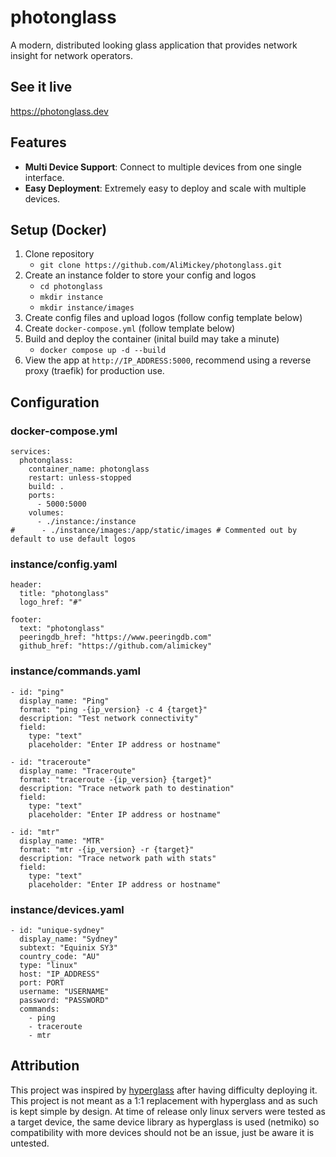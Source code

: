 # photonglass
A modern, distributed looking glass application that provides network insight for network operators.

## See it live
https://photonglass.dev

## Features
- **Multi Device Support**: Connect to multiple devices from one single interface.
- **Easy Deployment**: Extremely easy to deploy and scale with multiple devices.

## Setup (Docker)
1. Clone repository
    - `git clone https://github.com/AliMickey/photonglass.git`
2. Create an instance folder to store your config and logos
    - `cd photonglass`
    - `mkdir instance`
    - `mkdir instance/images`
3. Create config files and upload logos (follow config template below)
4. Create `docker-compose.yml` (follow template below)
4. Build and deploy the container (inital build may take a minute)
    - `docker compose up -d --build`
5. View the app at `http://IP_ADDRESS:5000`, recommend using a reverse proxy (traefik) for production use. 


## Configuration
### docker-compose.yml
```
services:
  photonglass:
    container_name: photonglass
    restart: unless-stopped
    build: .
    ports:
      - 5000:5000
    volumes:
      - ./instance:/instance
#      - ./instance/images:/app/static/images # Commented out by default to use default logos
```

### instance/config.yaml
```
header:
  title: "photonglass"
  logo_href: "#"

footer:
  text: "photonglass"
  peeringdb_href: "https://www.peeringdb.com"
  github_href: "https://github.com/alimickey"
```

### instance/commands.yaml
```
- id: "ping"
  display_name: "Ping"
  format: "ping -{ip_version} -c 4 {target}"
  description: "Test network connectivity"
  field:
    type: "text"
    placeholder: "Enter IP address or hostname"

- id: "traceroute"
  display_name: "Traceroute"
  format: "traceroute -{ip_version} {target}"
  description: "Trace network path to destination"
  field:
    type: "text"
    placeholder: "Enter IP address or hostname"

- id: "mtr"
  display_name: "MTR"
  format: "mtr -{ip_version} -r {target}"
  description: "Trace network path with stats"
  field:
    type: "text"
    placeholder: "Enter IP address or hostname"
```

### instance/devices.yaml
```
- id: "unique-sydney"
  display_name: "Sydney"
  subtext: "Equinix SY3"
  country_code: "AU"
  type: "linux"
  host: "IP_ADDRESS"
  port: PORT
  username: "USERNAME"
  password: "PASSWORD"
  commands:
    - ping
    - traceroute
    - mtr
```


## Attribution
This project was inspired by [hyperglass](https://hyperglass.dev/) after having difficulty deploying it. This project is not meant as a 1:1 replacement with hyperglass and as such is kept simple by design. At time of release only linux servers were tested as a target device, the same device library as hyperglass is used (netmiko) so compatibility with more devices should not be an issue, just be aware it is untested.